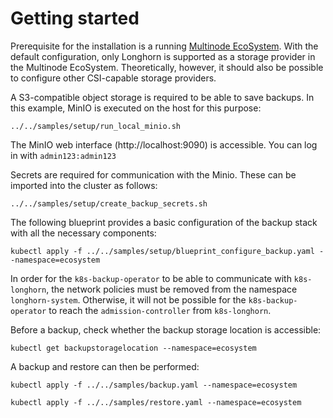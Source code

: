 # Getting started

Prerequisite for the installation is a running [Multinode EcoSystem][mn-ecosystem-repo].
With the default configuration, only Longhorn is supported as a storage provider in the Multinode EcoSystem.
Theoretically, however, it should also be possible to configure other CSI-capable storage providers.

[mn-ecosystem-repo]: https://github.com/cloudogu/k8s-ecosystem

A S3-compatible object storage is required to be able to save backups.
In this example, MinIO is executed on the host for this purpose:
```shell
../../samples/setup/run_local_minio.sh
```

The MinIO web interface (http://localhost:9090) is accessible. You can log in with `admin123:admin123`


Secrets are required for communication with the Minio. These can be imported into the cluster as follows:
```shell
../../samples/setup/create_backup_secrets.sh
```

The following blueprint provides a basic configuration of the backup stack with all the necessary components:

```shell
kubectl apply -f ../../samples/setup/blueprint_configure_backup.yaml --namespace=ecosystem
```

In order for the `k8s-backup-operator` to be able to communicate with `k8s-longhorn`, the network policies must be removed from the namespace
`longhorn-system`. Otherwise, it will not be possible for the `k8s-backup-operator` to reach the `admission-controller`
from `k8s-longhorn`.

Before a backup, check whether the backup storage location is accessible:
```shell
kubectl get backupstoragelocation --namespace=ecosystem
```

A backup and restore can then be performed:
```shell
kubectl apply -f ../../samples/backup.yaml --namespace=ecosystem
```

```shell
kubectl apply -f ../../samples/restore.yaml --namespace=ecosystem
```